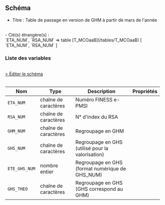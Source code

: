 ## Schéma

- Titre : Table de passage en version de GHM à partir de mars de l'année
<br />
- Clé(s) étrangère(s) : <br />
`ETA_NUM`, `RSA_NUM` => table [T_MCOaaB](/tables/T_MCOaaB) [ `ETA_NUM`, `RSA_NUM` ]<br />

### Liste des variables
<br />
<div>
    <a href="https://gitlab.com/healthdatahub/schema-snds/edit/master/schemas/PMSI%20MCO/T_MCOaaGVxxxx.json"  
    arget="_blank" rel="noopener noreferrer">> Éditer le schéma</a>
    <OutboundLink />
</div>
<br />

Nom|Type|Description|Propriétés
-|-|-|-
`ETA_NUM`|chaîne de caractères|Numéro FINESS e-PMSI||
`RSA_NUM`|chaîne de caractères|N° d&#x27;index du RSA||
`GHM_NUM`|chaîne de caractères|Regroupage en GHM||
`GHS_NUM`|chaîne de caractères|Regroupage en GHS (utilisé pour la valorisation)||
`ETE_GHS_NUM`|nombre entier|Regroupage en GHS (format numérique de GHS_NUM)||
`GHS_THEO`|chaîne de caractères|Regroupage en GHS (GHS correspond au GHM)||

